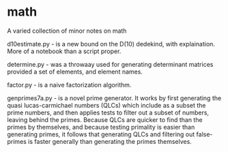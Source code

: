# math
A varied collection of minor notes on math

d10estimate.py - is a new bound on the D(10) dedekind, with explaination. More of a notebook than a script proper.

determine.py - was a throwaay used for generating determinant matrices provided a set of elements, and element names.

factor.py - is a naive factorization algorithm.

genprimes7a.py - is a novel prime generator. It works by first generating the quasi lucas-carmichael numbers (QLCs) which include as a subset the prime numbers, and then applies tests to filter out a subset of numbers, leaving behind the primes. Because
QLCs are quicker to find than the primes by themselves, and because testing primality is easier than generating primes, it follows that generating QLCs and filtering out false-primes is faster generally than generating the primes themselves. 

